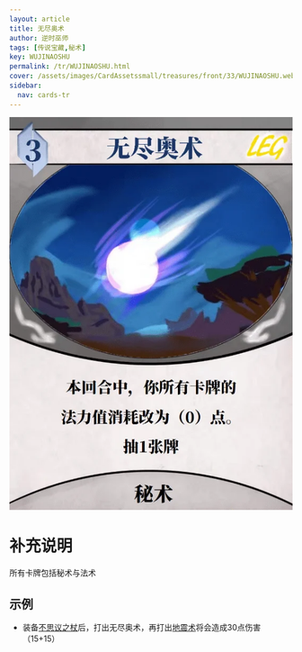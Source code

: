 ```yaml
---
layout: article
title: 无尽奥术
author: 逆时巫师
tags: [传说宝藏,秘术]
key: WUJINAOSHU
permalink: /tr/WUJINAOSHU.html
cover: /assets/images/CardAssetssmall/treasures/front/33/WUJINAOSHU.webp
sidebar:
  nav: cards-tr
---
```

![](/assets/images/CardAssets/treasures/front/33/WUJINAOSHU.webp)

# 补充说明
所有卡牌包括秘术与法术


## 示例
* 装备[不思议之杖](/tr/BUSIYIZHIZHANG.html)后，打出无尽奥术，再打出[地震术](/tr/DIZHENSHU.html)将会造成30点伤害（15+15）